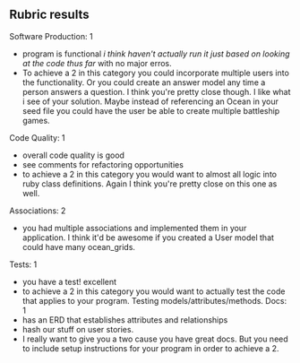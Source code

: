 ## Rubric results

Software Production: 1
- program is functional *i think haven't actually run it just based on looking at the code thus far* with no major erros.
- To achieve a 2 in this category you could incorporate multiple users into the functionality. Or you could create an answer model any time a person answers a question. I think you're pretty close though. I like what i see of your solution. Maybe instead of referencing an Ocean in your seed file you could have the user be able to create multiple battleship games.

Code Quality: 1
- overall code quality is good
- see comments for refactoring opportunities
- to achieve a 2 in this category you would want to almost all logic into ruby class definitions. Again I think you're pretty close on this one as well.

Associations: 2
- you had multiple associations and implemented them in your application. I think it'd be awesome if you created a User model that could have many ocean_grids.

Tests: 1
- you have a test! excellent
- to achieve a 2 in this category you would want to actually test the code that applies to your program. Testing models/attributes/methods.
Docs: 1
- has an ERD that establishes attributes and relationships
- hash our stuff on user stories.
- I really want to give you a two cause you have great docs. But you need to include setup instructions for your program in order to achieve a 2.
